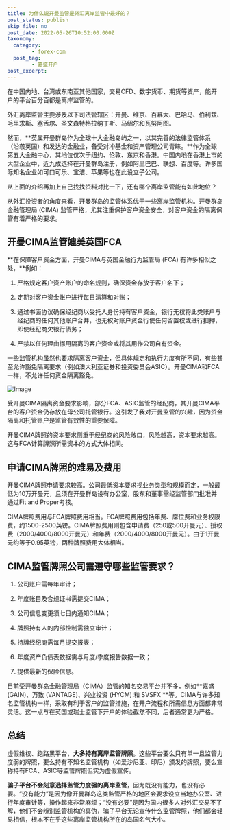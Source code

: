 ```yaml
---
title: 为什么说开曼监管是外汇离岸监管中最好的？
post_status: publish
skip_file: no
post_date: 2022-05-26T10:52:00.000Z
taxonomy:
  category:
        - forex-com
  post_tag:
        - 嘉盛开户
post_excerpt: 
---
```

在中国内地、台湾或东南亚其他国家，交易CFD、数字货币、期货等资产，能开户的平台百分百都是离岸监管的。

外汇离岸监管主要涉及以下司法管辖区：开曼、维京、百慕大、巴哈马、伯利兹、毛里求斯、塞舌尔、圣文森特格拉纳丁斯、马绍尔和瓦努阿图。

然而，**英属开曼群岛作为全球十大金融岛屿之一，以其完善的法律监管体系（沿袭英国）和发达的金融业，备受对冲基金和资产管理公司青睐。**作为全球第五大金融中心，其地位仅次于纽约、伦敦、东京和香港。中国内地在香港上市的大型企业中，近九成选择在开曼群岛注册，例如阿里巴巴、联想、百度等。许多国际知名企业如可口可乐、宝洁、苹果等也在此设立子公司。

从上面的介绍再加上自己找找资料对比一下，还有哪个离岸监管能有如此地位？

从外汇投资者的角度来看，开曼群岛的监管体系优于一些离岸监管机构。开曼群岛金融管理局 (CIMA) 监管严格，尤其注重保护客户资金安全，对客户资金的隔离保管有着严格的要求。

## 开曼CIMA监管媲美英国FCA

**在保障客户资金方面，开曼CIMA与英国金融行为监管局 (FCA) 有许多相似之处，**例如：

1. 严格规定客户资产账户的命名规则，确保资金存放于客户名下；

1. 定期对客户资金账户进行每日清算和对账；

1. 通过书面协议确保经纪商以受托人身份持有客户资金，银行无权将此类账户与经纪商的任何其他账户合并，也无权对账户资金行使任何留置权或进行扣押，即使经纪商欠银行债务；

1. 严禁以任何理由挪用隔离的客户资金或将其用作公司自有资金。

一些监管机构虽然也要求隔离客户资金，但具体规定和执行力度有所不同，有些甚至允许豁免隔离要求（例如澳大利亚证券和投资委员会ASIC）。开曼CIMA和FCA一样，不允许任何资金隔离豁免。

![Image](https://prod-files-secure.s3.us-west-2.amazonaws.com/39ed1227-6d7d-4570-be36-9ccd4a2c4241/bd849744-3fcb-4a37-8312-357962c8f065/image.png?X-Amz-Algorithm=AWS4-HMAC-SHA256&X-Amz-Content-Sha256=UNSIGNED-PAYLOAD&X-Amz-Credential=ASIAZI2LB466XVBTR2TJ%2F20250630%2Fus-west-2%2Fs3%2Faws4_request&X-Amz-Date=20250630T221358Z&X-Amz-Expires=3600&X-Amz-Security-Token=IQoJb3JpZ2luX2VjEM7%2F%2F%2F%2F%2F%2F%2F%2F%2F%2FwEaCXVzLXdlc3QtMiJIMEYCIQDGddPDhjDbtYAy3pqWZzKEY%2FU8SDgr2uLrJ5vnb9T21gIhAL8Np98J4jkh4fNKus%2FKNj1%2BTz9Etm%2Be0IQSkSPLht01KogECMf%2F%2F%2F%2F%2F%2F%2F%2F%2F%2FwEQABoMNjM3NDIzMTgzODA1IgzP84h9JjQkbihbh%2Fsq3AOqDJVFCIaiwRpkGmJL%2Bd32MTqPIgYE96d7sYP20rwHzwKO%2FBxc8D556ZdI5TLejdtXBhk%2FGv6x8AnWqK3TSdmLJG9qQLj0FBSaUPmUACjoUyQlrPlqgw51uRZsitjUha20IxoZQPa7oAWuRpOj3j8ysRAga5dhRknkVYg83iKtLPWH5Xljgs0XsAUJApKqBc7GvLEMmnfBtJlfjyL3x83B0TPcRUojih5WkWZkMyYvyGQQ%2FUdyjZ1ak6SOklasZonNWivDvSw%2Bh2BhGzgLn7fU%2Flo%2BVhX07Hg3HDAHuH%2FJb9RRIyeAXbY2QS3mg1EshqDhBOYn5mZj2wP%2Fgp%2F363mNggoQsyYsKeSJZYJiruwpbnrmY5I%2BCd8P4aC4wZEQjE8KwmkkvAPWPI19HvRKslQgremtdVuZ2Sy%2BKBahV3JcAxfW2OjCc0s7Jd%2BF6D1zZXSrXc8P2PTe2QHwdU2wH5%2BT8DA9H3N1oM3r1GVc2YNQqFkrArp3x%2B7rm0trP%2F1QQFXMDTUUW6A0cZkV1bbgCiNsF8wd8zce%2B6lqZRP8NrmPhndpKCTJXcryuCGlqsGu5RBWOJx%2BC2GLr4oIXjVjCl1P73P6stv0Bs8nLYKI86t88DlPIgLAtgBgTOooBzCXi4zDBjqkAdcazNhKOcb2s%2FrlQLJ92kJsDT%2BHQh3%2F62UqtpGYa%2BlyENShgozAKcJBZABUCNCSl9BsNkxw28t5v%2FAx2Kai3OJLpgiQ3u6yLNzqoF9Uas5Q9lP2F08vQsylV9FA0iMNPlUGU7DQudr%2BhAAjDipI421esY3QvelpIfLguAknjEzPwfP1bpJXem%2Ba%2BaTc%2FgZg0yr33jZZBjI0bxKiZXGEBFjx01aD&X-Amz-Signature=285e3483b6070ed2b78c0e9d4412a540b275bfc12d3056653fe30e0da81e71f5&X-Amz-SignedHeaders=host&x-amz-checksum-mode=ENABLED&x-id=GetObject)

受开曼CIMA隔离资金要求影响，部分FCA、ASIC监管的经纪商，其开曼CIMA平台的客户资金仍存放在母公司托管银行。这引发了我对开曼监管的兴趣，因为资金隔离和托管账户是监管有效性的重要保障。

开曼CIMA牌照的资本要求侧重于经纪商的风险敞口，风险越高，资本要求越高。这与FCA计算牌照所需资本的方式大体相同。

## **申请CIMA牌照的难易及费用**

开曼CIMA牌照申请要求较高。公司最低资本要求视业务类型和规模而定，一般最低为10万开曼元，且须在开曼群岛设有办公室，股东和董事需经监管部门批准并通过Fit and Proper考核。

CIMA牌照费用与FCA牌照费用相当。FCA牌照费用包括年费、席位费和业务权限费，约1500-2500英镑。CIMA牌照费用则包含申请费（250或500开曼元）、授权费（2000/4000/8000开曼元）和年费（2000/4000/8000开曼元）。由于1开曼元约等于0.95英镑，两种牌照费用大体相当。

## CIMA监管牌照公司需遵守哪些监管要求？

1. 公司账户需每年审计；

1. 年度账目及合规证书需提交CIMA；

1. 公司信息变更须七日内通知CIMA；

1. 牌照持有人的内部控制需独立审计；

1. 持牌经纪商需每月提交报表；

1. 年度资产负债表数据需与月度/季度报告数据一致；

1. 提供最新的保险信息。

目前受开曼群岛金融管理局（CIMA）监管的知名交易平台并不多，例如**嘉盛 (GAIN)、万致 (VANTAGE)、兴业投资 (HYCM) 和 SVSFX **等。CIMA与许多知名监管机构一样，采取有利于客户的监管措施，在开户流程和所需信息方面都非常灵活。这一点与在英国或瑞士监管下开户的体验截然不同，后者通常更为严格。

## 总结

虚假维权、跑路黑平台，**大多持有离岸监管牌照**。这些平台要么只有单一且监管力度弱的牌照，要么持有不知名监管机构（如爱沙尼亚、印尼）颁发的牌照，要么宣称持有FCA、ASIC等监管牌照但实为虚假宣传。

**骗子平台不会刻意选择监管力度强的离岸监管**，因为既没有能力，也没有必要。“没有能力”是因为像开曼群岛这类监管严格的地区会要求设立当地办公室、进行年度审计等，操作起来非常麻烦；“没有必要”是因为国内很多人对外汇交易不了解，他们不会辨别监管机构的真伪，骗子平台无论宣传什么监管牌照，他们都会轻易相信，根本不在乎这些离岸监管机构所在的岛国名气大小。